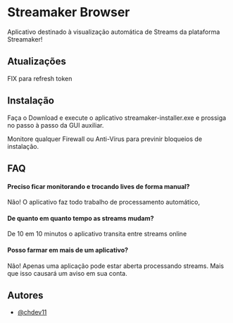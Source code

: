 
# Streamaker Browser

Aplicativo destinado à visualização automática de Streams da plataforma Streamaker!

## Atualizações

FIX para refresh token

## Instalação

Faça o Download e execute o aplicativo streamaker-installer.exe e prossiga no passo à passo da GUI auxiliar.

Monitore qualquer Firewall ou Anti-Vírus para previnir bloqueios de instalação.
    
## FAQ

#### Preciso ficar monitorando e trocando lives de forma manual?

Não! O aplicativo faz todo trabalho de processamento automático,

#### De quanto em quanto tempo as streams mudam?

De 10 em 10 minutos o aplicativo transita entre streams online

#### Posso farmar em mais de um aplicativo?

Não! Apenas uma aplicação pode estar aberta processando streams. Mais que isso causará um aviso em sua conta.

## Autores

- [@chdev11](https://www.github.com/chdev11)


